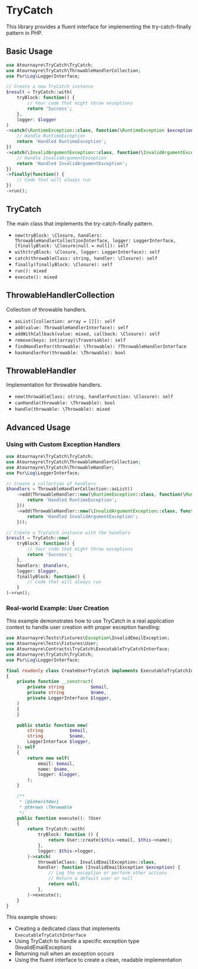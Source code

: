 # TryCatch

This library provides a fluent interface for implementing the try-catch-finally pattern in PHP.

## Basic Usage

```php
use Atournayre\TryCatch\TryCatch;
use Atournayre\TryCatch\ThrowableHandlerCollection;
use Psr\Log\LoggerInterface;

// Create a new TryCatch instance
$result = TryCatch::with(
    tryBlock: function() {
        // Your code that might throw exceptions
        return 'Success';
    },
    logger: $logger
)
->catch(\RuntimeException::class, function(\RuntimeException $exception) {
    // Handle RuntimeException
    return 'Handled RuntimeException';
})
->catch(\InvalidArgumentException::class, function(\InvalidArgumentException $exception) {
    // Handle InvalidArgumentException
    return 'Handled InvalidArgumentException';
})
->finally(function() {
    // Code that will always run
})
->run();
```

## TryCatch

The main class that implements the try-catch-finally pattern.

- `new(tryBlock: \Closure, handlers: ThrowableHandlerCollectionInterface, logger: LoggerInterface, [finallyBlock: \Closure|null = null]): self`
- `with(tryBlock: \Closure, logger: LoggerInterface): self`
- `catch(throwableClass: string, handler: \Closure): self`
- `finally(finallyBlock: \Closure): self`
- `run(): mixed`
- `execute(): mixed`

## ThrowableHandlerCollection

Collection of throwable handlers.

- `asList([collection: array = []]): self`
- `add(value: ThrowableHandlerInterface): self`
- `addWithCallback(value: mixed, callback: \Closure): self`
- `remove(keys: int|array|\Traversable): self`
- `findHandlerFor(throwable: \Throwable): ?ThrowableHandlerInterface`
- `hasHandlerFor(throwable: \Throwable): bool`

## ThrowableHandler

Implementation for throwable handlers.

- `new(throwableClass: string, handlerFunction: \Closure): self`
- `canHandle(throwable: \Throwable): bool`
- `handle(throwable: \Throwable): mixed`

## Advanced Usage

### Using with Custom Exception Handlers

```php
use Atournayre\TryCatch\TryCatch;
use Atournayre\TryCatch\ThrowableHandlerCollection;
use Atournayre\TryCatch\ThrowableHandler;
use Psr\Log\LoggerInterface;

// Create a collection of handlers
$handlers = ThrowableHandlerCollection::asList()
    ->add(ThrowableHandler::new(\RuntimeException::class, function(\RuntimeException $exception) {
        return 'Handled RuntimeException';
    }))
    ->add(ThrowableHandler::new(\InvalidArgumentException::class, function(\InvalidArgumentException $exception) {
        return 'Handled InvalidArgumentException';
    }));

// Create a TryCatch instance with the handlers
$result = TryCatch::new(
    tryBlock: function() {
        // Your code that might throw exceptions
        return 'Success';
    },
    handlers: $handlers,
    logger: $logger,
    finallyBlock: function() {
        // Code that will always run
    }
)->run();
```

### Real-world Example: User Creation

This example demonstrates how to use TryCatch in a real application context to handle user creation with proper exception handling:

```php
use Atournayre\Tests\Fixtures\Exception\InvalidEmailException;
use Atournayre\Tests\Fixtures\User;
use Atournayre\Contracts\TryCatch\ExecutableTryCatchInterface;
use Atournayre\TryCatch\TryCatch;
use Psr\Log\LoggerInterface;

final readonly class CreateUserTryCatch implements ExecutableTryCatchInterface
{
    private function __construct(
        private string          $email,
        private string          $name,
        private LoggerInterface $logger,
    )
    {
    }

    public static function new(
        string          $email,
        string          $name,
        LoggerInterface $logger,
    ): self
    {
        return new self(
            email: $email,
            name: $name,
            logger: $logger,
        );
    }

    /**
     * {@inheritdoc}
     * @throws \Throwable
     */
    public function execute(): ?User
    {
        return TryCatch::with(
            tryBlock: function () {
                return User::create($this->email, $this->name);
            },
            logger: $this->logger,
        )->catch(
            throwableClass: InvalidEmailException::class,
            handler: function (InvalidEmailException $exception) {
                // Log the exception or perform other actions
                // Return a default user or null
                return null;
            },
        )->execute();
    }
}
```

This example shows:
- Creating a dedicated class that implements `ExecutableTryCatchInterface`
- Using TryCatch to handle a specific exception type (InvalidEmailException)
- Returning null when an exception occurs
- Using the fluent interface to create a clean, readable implementation
